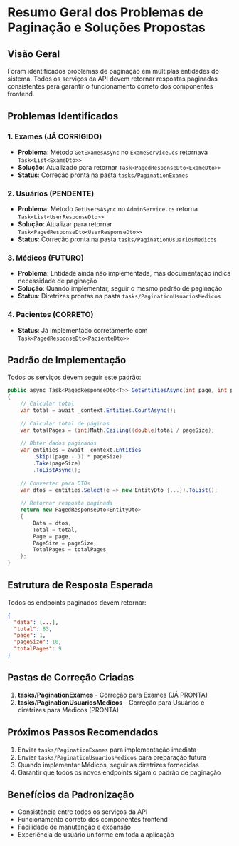 # Resumo Geral dos Problemas de Paginação e Soluções Propostas

## Visão Geral
Foram identificados problemas de paginação em múltiplas entidades do sistema. Todos os serviços da API devem retornar respostas paginadas consistentes para garantir o funcionamento correto dos componentes frontend.

## Problemas Identificados

### 1. Exames (JÁ CORRIGIDO)
- **Problema**: Método `GetExamesAsync` no `ExameService.cs` retornava `Task<List<ExameDto>>`
- **Solução**: Atualizado para retornar `Task<PagedResponseDto<ExameDto>>`
- **Status**: Correção pronta na pasta `tasks/PaginationExames`

### 2. Usuários (PENDENTE)
- **Problema**: Método `GetUsersAsync` no `AdminService.cs` retorna `Task<List<UserResponseDto>>`
- **Solução**: Atualizar para retornar `Task<PagedResponseDto<UserResponseDto>>`
- **Status**: Correção pronta na pasta `tasks/PaginationUsuariosMedicos`

### 3. Médicos (FUTURO)
- **Problema**: Entidade ainda não implementada, mas documentação indica necessidade de paginação
- **Solução**: Quando implementar, seguir o mesmo padrão de paginação
- **Status**: Diretrizes prontas na pasta `tasks/PaginationUsuariosMedicos`

### 4. Pacientes (CORRETO)
- **Status**: Já implementado corretamente com `Task<PagedResponseDto<PacienteDto>>`

## Padrão de Implementação

Todos os serviços devem seguir este padrão:

```csharp
public async Task<PagedResponseDto<T>> GetEntitiesAsync(int page, int pageSize)
{
    // Calcular total
    var total = await _context.Entities.CountAsync();
    
    // Calcular total de páginas
    var totalPages = (int)Math.Ceiling((double)total / pageSize);
    
    // Obter dados paginados
    var entities = await _context.Entities
        .Skip((page - 1) * pageSize)
        .Take(pageSize)
        .ToListAsync();
    
    // Converter para DTOs
    var dtos = entities.Select(e => new EntityDto {...}).ToList();
    
    // Retornar resposta paginada
    return new PagedResponseDto<EntityDto>
    {
        Data = dtos,
        Total = total,
        Page = page,
        PageSize = pageSize,
        TotalPages = totalPages
    };
}
```

## Estrutura de Resposta Esperada

Todos os endpoints paginados devem retornar:

```json
{
  "data": [...],
  "total": 83,
  "page": 1,
  "pageSize": 10,
  "totalPages": 9
}
```

## Pastas de Correção Criadas

1. **tasks/PaginationExames** - Correção para Exames (JÁ PRONTA)
2. **tasks/PaginationUsuariosMedicos** - Correção para Usuários e diretrizes para Médicos (PRONTA)

## Próximos Passos Recomendados

1. Enviar `tasks/PaginationExames` para implementação imediata
2. Enviar `tasks/PaginationUsuariosMedicos` para preparação futura
3. Quando implementar Médicos, seguir as diretrizes fornecidas
4. Garantir que todos os novos endpoints sigam o padrão de paginação

## Benefícios da Padronização

- Consistência entre todos os serviços da API
- Funcionamento correto dos componentes frontend
- Facilidade de manutenção e expansão
- Experiência de usuário uniforme em toda a aplicação